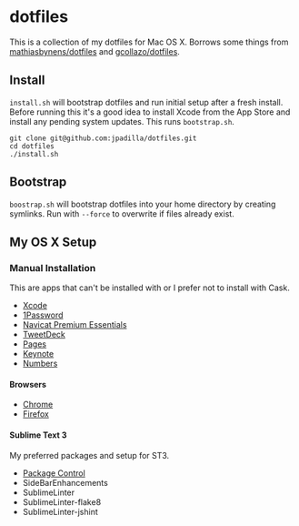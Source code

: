 # dotfiles

This is a collection of my dotfiles for Mac OS X. Borrows some things from [mathiasbynens/dotfiles](https://github.com/mathiasbynens/dotfiles) and [gcollazo/dotfiles](https://github.com/gcollazo/dotfiles).

## Install

`install.sh` will bootstrap dotfiles and run initial setup after a fresh install. Before running this it's a good idea to install Xcode from the App Store and install any pending system updates. This runs `bootstrap.sh`.

```
git clone git@github.com:jpadilla/dotfiles.git
cd dotfiles
./install.sh
```

## Bootstrap

`boostrap.sh` will bootstrap dotfiles into your home directory by creating symlinks. Run with `--force` to overwrite if files already exist.

## My OS X Setup

### Manual Installation

This are apps that can't be installed with or I prefer not to install with Cask.

- [Xcode](https://itunes.apple.com/us/app/xcode/id497799835?mt=12)
- [1Password](https://itunes.apple.com/us/app/1password-password-manager/id443987910?mt=12)
- [Navicat Premium Essentials](https://itunes.apple.com/us/app/navicat-premium-essentials/id466416967?mt=12)
- [TweetDeck](https://itunes.apple.com/us/app/tweetdeck-by-twitter/id485812721?mt=12)
- [Pages](https://itunes.apple.com/us/app/pages/id409201541?mt=12)
- [Keynote](https://itunes.apple.com/us/app/keynote/id409183694?mt=12)
- [Numbers](https://itunes.apple.com/us/app/numbers/id409203825?mt=12)

#### Browsers

- [Chrome](https://www.google.com/chrome/browser/)
- [Firefox](https://www.mozilla.org/en-US/firefox/desktop/)

#### Sublime Text 3

My preferred packages and setup for ST3.

- [Package Control](https://sublime.wbond.net/installation)
- SideBarEnhancements
- SublimeLinter
- SublimeLinter-flake8
- SublimeLinter-jshint
